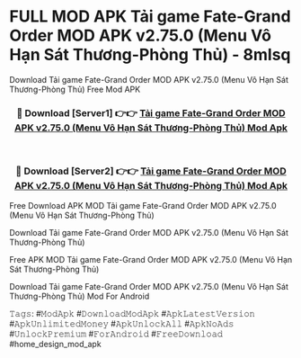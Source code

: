 # FULL MOD APK Tải game Fate-Grand Order MOD APK v2.75.0 (Menu Vô Hạn Sát Thương-Phòng Thủ) - 8mlsq
Download Tải game Fate-Grand Order MOD APK v2.75.0 (Menu Vô Hạn Sát Thương-Phòng Thủ) Free Mod APK

<div align="center">
<h3>🔴 Download [Server1] 👉👉 <a href="https://apk-comot.site?title=Tải_game_Fate-Grand_Order_MOD_APK_v2.75.0_(Menu_Vô_Hạn_Sát_Thương-Phòng_Thủ)">Tải game Fate-Grand Order MOD APK v2.75.0 (Menu Vô Hạn Sát Thương-Phòng Thủ) Mod Apk</a></h3><br>

<h3>🔴 Download [Server2] 👉👉 <a href="https://apk-comot.site?title=Tải_game_Fate-Grand_Order_MOD_APK_v2.75.0_(Menu_Vô_Hạn_Sát_Thương-Phòng_Thủ)">Tải game Fate-Grand Order MOD APK v2.75.0 (Menu Vô Hạn Sát Thương-Phòng Thủ) Mod Apk</a></h3>
</div>


Free Download APK MOD Tải game Fate-Grand Order MOD APK v2.75.0 (Menu Vô Hạn Sát Thương-Phòng Thủ)

Download Tải game Fate-Grand Order MOD APK v2.75.0 (Menu Vô Hạn Sát Thương-Phòng Thủ) 

Free APK MOD Tải game Fate-Grand Order MOD APK v2.75.0 (Menu Vô Hạn Sát Thương-Phòng Thủ) 

Download Tải game Fate-Grand Order MOD APK v2.75.0 (Menu Vô Hạn Sát Thương-Phòng Thủ) Mod For Android

𝚃𝚊𝚐𝚜: #𝙼𝚘𝚍𝙰𝚙𝚔 #𝙳𝚘𝚠𝚗𝚕𝚘𝚊𝚍𝙼𝚘𝚍𝙰𝚙𝚔 #𝙰𝚙𝚔𝙻𝚊𝚝𝚎𝚜𝚝𝚅𝚎𝚛𝚜𝚒𝚘𝚗 #𝙰𝚙𝚔𝚄𝚗𝚕𝚒𝚖𝚒𝚝𝚎𝚍𝙼𝚘𝚗𝚎𝚢 #𝙰𝚙𝚔𝚄𝚗𝚕𝚘𝚌𝚔𝙰𝚕𝚕 #𝙰𝚙𝚔𝙽𝚘𝙰𝚍𝚜 #𝚄𝚗𝚕𝚘𝚌𝚔𝙿𝚛𝚎𝚖𝚒𝚞𝚖 #𝙵𝚘𝚛𝙰𝚗𝚍𝚛𝚘𝚒𝚍 #𝙵𝚛𝚎𝚎𝙳𝚘𝚠𝚗𝚕𝚘𝚊𝚍 #home_design_mod_apk